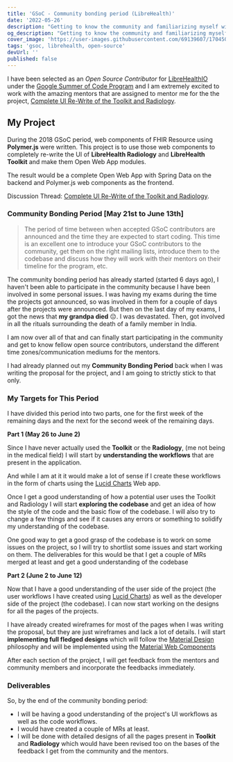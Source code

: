 ```yaml
---
title: 'GSoC - Community bonding period (LibreHealth)'
date: '2022-05-26'
description: "Getting to know the community and familiarizing myself with LibreHealht's codebase and their working style."
og_description: "Getting to know the community and familiarizing myself with LibreHealht's codebase and their working style."
cover_image: 'https://user-images.githubusercontent.com/69139607/170450651-bfe6ef15-5634-473d-908f-d95dab890113.png'
tags: 'gsoc, librehealth, open-source'
devUrl: ''
published: false
---
```


I have been selected as an _Open Source Contributor_ for [LibreHealthIO](https://librehealth.io) under the [Google Summer
of Code Program](https://summerofcode.withgoogle.com) and I am extremely excited to work with the amazing mentors that are assigned to mentor me for the
the project, [Complete UI Re-Write of the Toolkit and Radiology](https://forums.librehealth.io/t/project-complete-ui-rewrite-or-radiology-and-toolkit-as-an-open-web-application/4323/59).

## My Project

During the 2018 GSoC period, web components of FHIR Resource using **Polymer.js** were written. This project is to use
those web components to completely re-write the UI of **LibreHealth Radiology** and **LibreHealth Toolkit** and make them
Open Web App modules.

The result would be a complete Open Web App with Spring Data on the backend and Polymer.js web components as
the frontend.

Discussion Thread: [Complete UI Re-Write of the Toolkit and Radiology](https://forums.librehealth.io/t/project-complete-ui-rewrite-or-radiology-and-toolkit-as-an-open-web-application/4323/59).

### Community Bonding Period [May 21st to June 13th]

> The period of time between when accepted GSoC contributors are announced and the time they are expected to start coding.
> This time is an excellent one to introduce your GSoC contributors to the community, get them on the right mailing
> lists, introduce them to the codebase and discuss how they will work with their mentors on their timeline for the
> program, etc.

The community bonding period has already started (started 6 days ago), I haven't been able to participate in
the community because I have been involved in some personal issues. I was having my exams during the time the projects
got announced, so was involved in them for a couple of days after the projects were announced. But then on the last day of my
exams, I got the news that **my grandpa died** 😔. I was devastated. Then, got involved in all the rituals surrounding the death of a
family member in India.

I am now over all of that and can finally start participating in the community and get to know fellow open source
contributors, understand the different time zones/communication mediums for the mentors.

I had already planned out my **Community Bonding Period** back when I was writing the proposal for the project, and I am
going to strictly stick to that only.

### My Targets for This Period

I have divided this period into two parts, one for the first week of the remaining days and the next for the second week
of the remaining days.

**Part 1 (May 26 to June 2)**

Since I have never actually used the **Toolkit** or the **Radiology**, (me not being in the medical field) I will
start by **understanding the workflows** that are present in the application.

And while I am at it it would make a lot of sense if I create these workflows in the form of charts using
the [Lucid Charts](https://www.lucidchart.com/pages/landing?utm_source=google&utm_medium=cpc&utm_campaign=branded_sitelink_en_lucidchart&km_CPC_CampaignId=1484560207&km_CPC_AdGroupID=60168114191&km_CPC_Keyword=lucid%20charts&km_CPC_MatchType=e&km_CPC_ExtensionID=21193716975&km_CPC_Network=g&km_CPC_AdPosition=&km_CPC_Creative=442433234360&km_CPC_TargetID=aud-536921399221:kwd-64262996435&km_CPC_Country=9302050&km_CPC_Device=c&km_CPC_placement=&km_CPC_target=&gclid=CjwKCAjwyryUBhBSEiwAGN5OCI4NStq17xA2UmsfNMW1J-MvNR5Q59Iu5u5LKdWVWJc9ilEYn77A-BoCEAgQAvD_BwE)
Web app.

Once I get a good understanding of how a potential user uses the Toolkit and Radiology I will start **exploring the codebase**
and get an idea of how the style of the code and the basic flow of the codebase. I will also try to change a few things and
see if it causes any errors or something to solidify my understanding of the codebase.

One good way to get a good grasp of the codebase is to work on some issues on the project, so I will try to shortlist
some issues and start working on them. The deliverables for this would be that I get a couple of MRs merged at
least and get a good understanding of the codebase

**Part 2 (June 2 to June 12)**

Now that I have a good understanding of the user side of the project (the user workflows I have created using [Lucid Charts](https://www.lucidchart.com/pages/landing?utm_source=google&utm_medium=cpc&utm_campaign=branded_sitelink_en_lucidchart&km_CPC_CampaignId=1484560207&km_CPC_AdGroupID=60168114191&km_CPC_Keyword=lucid%20charts&km_CPC_MatchType=e&km_CPC_ExtensionID=21193716975&km_CPC_Network=g&km_CPC_AdPosition=&km_CPC_Creative=442433234360&km_CPC_TargetID=aud-536921399221:kwd-64262996435&km_CPC_Country=9302050&km_CPC_Device=c&km_CPC_placement=&km_CPC_target=&gclid=CjwKCAjwyryUBhBSEiwAGN5OCI4NStq17xA2UmsfNMW1J-MvNR5Q59Iu5u5LKdWVWJc9ilEYn77A-BoCEAgQAvD_BwE))
as well as the developer side of the project (the codebase). I can now start working on the designs for all the pages
of the projects.

I have already created wireframes for most of the pages when I was writing the proposal, but they are just wireframes
and lack a lot of details. I will start **implementing full fledged designs** which will follow the [Material Design](https://material.io/design) philosophy
and will be implemented using the [Material Web Components](https://github.com/material-components/material-web)

After each section of the project, I will get feedback from the mentors and community members and incorporate the
feedbacks immediately.

### Deliverables

So, by the end of the community bonding period:

- I will be having a good understanding of the project's UI workflows as well as the code workflows.
- I would have created a couple of MRs at least.
- I will be done with detailed designs of all the pages present in **Toolkit** and **Radiology** which would
  have been revised too on the bases of the feedback I get from the community and the mentors.
